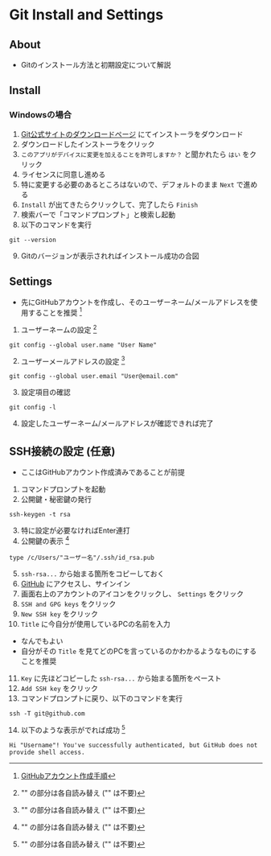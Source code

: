 # Git Install and Settings

## About
- Gitのインストール方法と初期設定について解説

## Install
### Windowsの場合
1. [Git公式サイトのダウンロードページ](https://git-scm.com/downloads) にてインストーラをダウンロード
2. ダウンロードしたインストーラをクリック
3. `このアプリがデバイスに変更を加えることを許可しますか？` と聞かれたら `はい` をクリック
4. ライセンスに同意し進める
5. 特に変更する必要のあるところはないので、デフォルトのまま `Next` で進める
6. `Install` が出てきたらクリックして、完了したら `Finish`
7. 検索バーで「コマンドプロンプト」と検索し起動
8. 以下のコマンドを実行
```
git --version
```
9. Gitのバージョンが表示されればインストール成功の合図

## Settings
- 先にGitHubアカウントを作成し、そのユーザーネーム/メールアドレスを使用することを推奨 [^1]
1. ユーザーネームの設定 [^2]
```
git config --global user.name "User Name"
```
2. ユーザーメールアドレスの設定 [^2]
```
git config --global user.email "User@email.com"
```
3. 設定項目の確認
```
git config -l
```
4. 設定したユーザーネーム/メールアドレスが確認できれば完了

## SSH接続の設定 (任意)
- ここはGitHubアカウント作成済みであることが前提
1. コマンドプロンプトを起動
2. 公開鍵・秘密鍵の発行
```
ssh-keygen -t rsa
```
3. 特に設定が必要なければEnter連打
4. 公開鍵の表示 [^2]
```
type /c/Users/"ユーザー名"/.ssh/id_rsa.pub
```
5. `ssh-rsa...` から始まる箇所をコピーしておく
6. [GitHub](https://github.co.jp/) にアクセスし、サインイン
7. 画面右上のアカウントのアイコンをクリックし、 `Settings` をクリック
8. `SSH and GPG keys` をクリック
9. `New SSH key` をクリック
10. `Title` に今自分が使用しているPCの名前を入力
- なんでもよい
- 自分がその `Title` を見てどのPCを言っているのかわかるようなものにすることを推奨
11. `Key` に先ほどコピーした `ssh-rsa...` から始まる箇所をペースト
12. `Add SSH key` をクリック
13. コマンドプロンプトに戻り、以下のコマンドを実行
```
ssh -T git@github.com
```
14. 以下のような表示がでれば成功 [^2]
```
Hi "Username"! You've successfully authenticated, but GitHub does not provide shell access.
```

[^1]: [GitHubアカウント作成手順](./GitHub-creating-account/)
[^2]: "" の部分は各自読み替え ("" は不要)